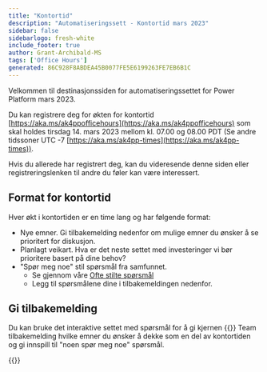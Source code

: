 ```yaml
---
title: "Kontortid"
description: "Automatiseringssett - Kontortid mars 2023"
sidebar: false
sidebarlogo: fresh-white
include_footer: true
author: Grant-Archibald-MS
tags: ['Office Hours']
generated: 86C928F8ABDEA45B0077FE5E6199263FE7EB6B1C
---
```


Velkommen til destinasjonssiden for automatiseringssettet for Power Platform mars 2023.

Du kan registrere deg for økten for kontortid [https://aka.ms/ak4ppofficehours](https://aka.ms/ak4ppofficehours) som skal holdes tirsdag 14. mars 2023 mellom kl. 07.00 og 08.00 PDT (Se andre tidssoner UTC -7 [https://aka.ms/ak4pp-times](https://aka.ms/ak4pp-times)).

Hvis du allerede har registrert deg, kan du videresende denne siden eller registreringslenken til andre du føler kan være interessert.

## Format for kontortid

Hver økt i kontortiden er en time lang og har følgende format:

- Nye emner. Gi tilbakemelding nedenfor om mulige emner du ønsker å se prioritert for diskusjon.
- Planlagt veikart. Hva er det neste settet med investeringer vi bør prioritere basert på dine behov?
- "Spør meg noe" stil spørsmål fra samfunnet.
    - Se gjennom våre [Ofte stilte spørsmål](/nb/frequently-asked-questions)
    - Legg til spørsmålene dine i tilbakemeldingen nedenfor.

## Gi tilbakemelding

Du kan bruke det interaktive settet med spørsmål for å gi kjernen {{<product-name>}} Team tilbakemelding hvilke emner du ønsker å dekke som en del av kontortiden og gi innspill til "noen spør meg noe" spørsmål.

{{<questions name="/content/nb/office-hours/march-2023.json" completed="Takk for at du fullfører tilbakemeldingen" showNavigationButtons="false" locale="nb">}}
